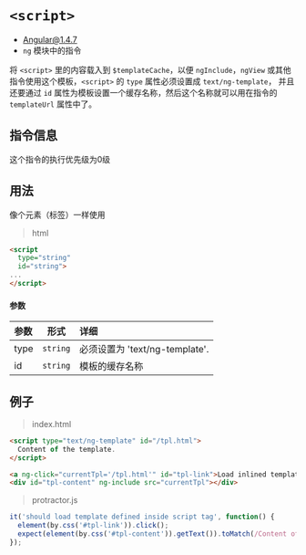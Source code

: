 # `<script>`
- Angular@1.4.7
- `ng` 模块中的指令

将 `<script>` 里的内容载入到 `$templateCache`，以便 `ngInclude`，`ngView`
或其他指令使用这个模板，`<script>` 的 `type` 属性必须设置成 `text/ng-template`，
并且还要通过 `id` 属性为模板设置一个缓存名称，然后这个名称就可以用在指令的 `templateUrl` 属性中了。

## 指令信息

这个指令的执行优先级为0级

## 用法

像个元素（标签）一样使用

> html

``` html
<script
  type="string"
  id="string">
...
</script>
```

#### 参数

| 参数 | 形式 | 详细 |
|:----|:---:|:----|
|type|`string`| 必须设置为 'text/ng-template'.|
|id|`string`| 模板的缓存名称|


## 例子

> index.html

``` html
<script type="text/ng-template" id="/tpl.html">
  Content of the template.
</script>

<a ng-click="currentTpl='/tpl.html'" id="tpl-link">Load inlined template</a>
<div id="tpl-content" ng-include src="currentTpl"></div>
```

> protractor.js

``` javascript
it('should load template defined inside script tag', function() {
  element(by.css('#tpl-link')).click();
  expect(element(by.css('#tpl-content')).getText()).toMatch(/Content of the template/);
});
```
